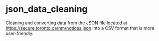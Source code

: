# json_data_cleaning
Cleaning and converting data from the JSON file located at https://secure.toronto.ca/nm/notices.json into a CSV format that is more user-friendly.
